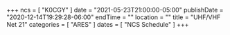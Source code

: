 +++
ncs = [ "K0CGY" ]
date = "2021-05-23T21:00:00-05:00"
publishDate = "2020-12-14T19:29:28-06:00"
endTime = ""
location = ""
title = "UHF/VHF Net 21"
categories = [ "ARES" ]
dates = [ "NCS Schedule" ]
+++
